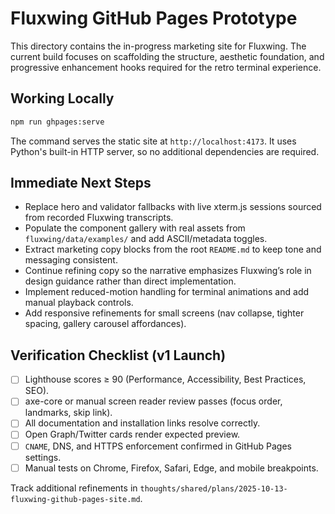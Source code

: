 # Fluxwing GitHub Pages Prototype

This directory contains the in-progress marketing site for Fluxwing. The current build focuses on scaffolding the structure, aesthetic foundation, and progressive enhancement hooks required for the retro terminal experience.

## Working Locally

```bash
npm run ghpages:serve
```

The command serves the static site at `http://localhost:4173`. It uses Python's built-in HTTP server, so no additional dependencies are required.

## Immediate Next Steps

- Replace hero and validator fallbacks with live xterm.js sessions sourced from recorded Fluxwing transcripts.
- Populate the component gallery with real assets from `fluxwing/data/examples/` and add ASCII/metadata toggles.
- Extract marketing copy blocks from the root `README.md` to keep tone and messaging consistent.
- Continue refining copy so the narrative emphasizes Fluxwing’s role in design guidance rather than direct implementation.
- Implement reduced-motion handling for terminal animations and add manual playback controls.
- Add responsive refinements for small screens (nav collapse, tighter spacing, gallery carousel affordances).

## Verification Checklist (v1 Launch)

- [ ] Lighthouse scores ≥ 90 (Performance, Accessibility, Best Practices, SEO).
- [ ] axe-core or manual screen reader review passes (focus order, landmarks, skip link).
- [ ] All documentation and installation links resolve correctly.
- [ ] Open Graph/Twitter cards render expected preview.
- [ ] `CNAME`, DNS, and HTTPS enforcement confirmed in GitHub Pages settings.
- [ ] Manual tests on Chrome, Firefox, Safari, Edge, and mobile breakpoints.

Track additional refinements in `thoughts/shared/plans/2025-10-13-fluxwing-github-pages-site.md`.
